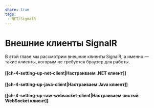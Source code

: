 ```yaml
---
share: true
tags:
 - NET/SignalR
---
```

# Внешние клиенты SignalR
В этой главе мы рассмотрим внешние клиенты SignalR, а именно — такие клиенты, которым не требуется браузер для работы.
#### [[ch-4-setting-up-net-client|Настраиваем .NET клиент]]
#### [[ch-4-setting-up-java-client|Настраиваем Java клиент]]
#### [[ch-4-setting-up-raw-websocket-client|Настраиваем чистый WebSocket клиент]]